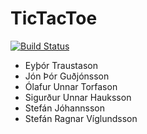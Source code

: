 # TicTacToe
[![Build Status](https://travis-ci.org/salinnhanse/TicTacToe.svg?branch=master)](https://travis-ci.org/salinnhanse/TicTacToe)
* Eyþór Traustason
* Jón Þór Guðjónsson
* Ólafur Unnar Torfason
* Sigurður Unnar Hauksson
* Stefán Jóhannsson
* Stefán Ragnar Víglundsson
